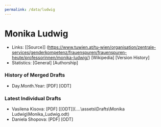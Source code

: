 ```yaml
---
permalink: /data/ludwig
---
```


# Monika Ludwig
- Links: [\[Source\]] (https://www.tuwien.at/tu-wien/organisation/zentrale-services/genderkompetenz/frauenspuren/frauenspuren-heute/professorinnen/monika-ludwig/)  [Wikipedia] [Version History]
- Statistics: [General] [Authorship]

### History of Merged Drafts
- Day.Month.Year: [PDF] [ODT]

### Latest Individual Drafts
- Vasilena Kisova: [PDF\] [\[ODT\]](..\..\assets\Drafts\Monika Ludwig\Monika_Ludwig.odt)
- Daniela Shopova: [PDF\] [ODT\] 